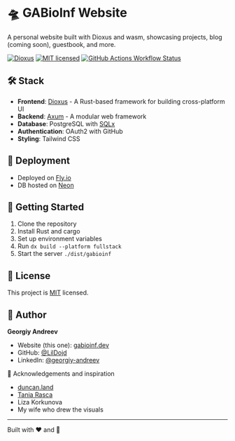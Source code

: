 # 🛸 GABioInf Website

A personal website built with Dioxus and wasm, showcasing projects, blog (coming soon), guestbook, and more.

[![Dioxus](https://img.shields.io/badge/Dioxus-0.6.0-blue.svg)](https://dioxuslabs.com/)
[![MIT licensed](https://img.shields.io/github/license/LilDojd/gabioinf)](./LICENSE)
[![GitHub Actions Workflow Status](https://img.shields.io/github/actions/workflow/status/LilDojd/gabioinf/fly-deploy.yml?label=deployment)](https://github.com/LilDojd/gabioinf/deployments)

## 🛠️ Stack

- **Frontend**: [Dioxus](https://dioxuslabs.com/) - A Rust-based framework for building cross-platform UI
- **Backend**: [Axum](https://github.com/tokio-rs/axum) - A modular web framework
- **Database**: PostgreSQL with [SQLx](https://github.com/launchbadge/sqlx)
- **Authentication**: OAuth2 with GitHub
- **Styling**: Tailwind CSS

## 🚀 Deployment

- Deployed on [Fly.io](https://fly.io/)
- DB hosted on [Neon](https://neon.tech)

## 🏁 Getting Started

1. Clone the repository
2. Install Rust and cargo
3. Set up environment variables
4. Run `dx build --platform fullstack`
5. Start the server `./dist/gabioinf`

## 📝 License

This project is [MIT](https://opensource.org/licenses/MIT) licensed.

## 👤 Author

**Georgiy Andreev**

- Website (this one): [gabioinf.dev](https://gabioinf.dev)
- GitHub: [@LilDojd](https://github.com/LilDojd)
- LinkedIn: [@georgiy-andreev](https://linkedin.com/in/georgiy-andreev)

🙏 Acknowledgements and inspiration

- [duncan.land](https://duncan.land/)
- [Tania Rasca](https://www.taniarascia.com/)
- Liza Korkunova
- My wife who drew the visuals

---

Built with ❤️ and 🦀
